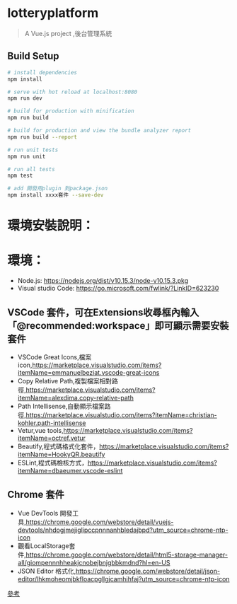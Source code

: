 # lotteryplatform

> A Vue.js project ,後台管理系統

## Build Setup

``` bash
# install dependencies
npm install

# serve with hot reload at localhost:8080
npm run dev

# build for production with minification
npm run build

# build for production and view the bundle analyzer report
npm run build --report

# run unit tests
npm run unit

# run all tests
npm test

# add 開發用plugin 到package.json
npm install xxxx套件 --save-dev
```

# 環境安裝說明：
# 環境：
* Node.js: https://nodejs.org/dist/v10.15.3/node-v10.15.3.pkg
* Visual studio Code: https://go.microsoft.com/fwlink/?LinkID=623230

## VSCode 套件，可在Extensions收尋框內輸入「@recommended:workspace」即可顯示需要安裝套件
* VSCode Great Icons,檔案icon,https://marketplace.visualstudio.com/items?itemName=emmanuelbeziat.vscode-great-icons
* Copy Relative Path,複製檔案相對路徑,https://marketplace.visualstudio.com/items?itemName=alexdima.copy-relative-path
* Path Intellisense,自動顯示檔案路徑,https://marketplace.visualstudio.com/items?itemName=christian-kohler.path-intellisense
* Vetur,vue tools,https://marketplace.visualstudio.com/items?itemName=octref.vetur
* Beautify,程式碼格式化套件，https://marketplace.visualstudio.com/items?itemName=HookyQR.beautify
* ESLint,程式碼檢核方式，https://marketplace.visualstudio.com/items?itemName=dbaeumer.vscode-eslint

## Chrome 套件
* Vue DevTools 開發工具,https://chrome.google.com/webstore/detail/vuejs-devtools/nhdogjmejiglipccpnnnanhbledajbpd?utm_source=chrome-ntp-icon
* 觀看LocalStorage套件,https://chrome.google.com/webstore/detail/html5-storage-manager-all/giompennnhheakjcnobejbnjgbbkmdnd?hl=en-US
* JSON Editor 格式化,https://chrome.google.com/webstore/detail/json-editor/lhkmoheomjbkfloacpgllgjcamhihfaj?utm_source=chrome-ntp-icon

[參考](https://github.com/PanJiaChen/vue-admin-template/blob/master/README-zh.md)